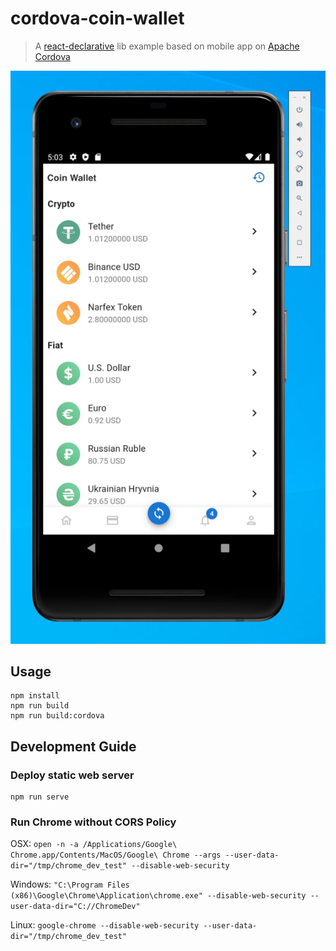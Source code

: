 # cordova-coin-wallet

> A [react-declarative](https://github.com/react-declarative/react-declarative) lib example based on mobile app on [Apache Cordova](https://cordova.apache.org/)

![screenshot](./docs/screenshot.png)

## Usage

```
npm install
npm run build
npm run build:cordova
```

## Development Guide

### Deploy static web server

```
npm run serve
```

### Run Chrome without CORS Policy

OSX: `open -n -a /Applications/Google\ Chrome.app/Contents/MacOS/Google\ Chrome --args --user-data-dir="/tmp/chrome_dev_test" --disable-web-security`

Windows: `"C:\Program Files (x86)\Google\Chrome\Application\chrome.exe" --disable-web-security --user-data-dir="C://ChromeDev"`

Linux: `google-chrome --disable-web-security --user-data-dir="/tmp/chrome_dev_test"`
